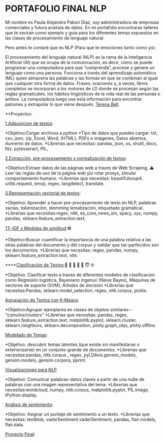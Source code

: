 # PORTAFOLIO FINAL NLP

Mi nombre es Paula Alejandra Pabon Diaz, soy administradora de empresas comerciales y futura analista de datos.
En mi portafolio encontraras talleres que te seviran como ejemplo y guia para los diferentes temas expuestos en las clases de procesamiento de lenguaje natural. 

Pero antes te contaré que es NLP (Para que te emociones tanto como yo): 

El procesamiento del lenguaje natural (NLP) es la rama de la Inteligencia Artificial (AI) que se ocupa de la comunicación, es decir, cómo se puede programar una computadora para que “comprenda”, procese y genere un lenguaje como una persona. Funciona a través del aprendizaje automático (ML) quien almacena las palabras y las formas en que se combinan al igual que cualquier otra forma de datos. Frases, oraciones y, a veces, libros completos se incorporan a los motores de LD donde se procesan según las reglas gramaticales, los hábitos lingüísticos de la vida real de las personas o ambos. La computadora luego usa esta información para encontrar patrones y extrapolar lo que viene después.
[Terena Bell](https://cio.com.mx/funciona-procesamiento-del-lenguaje-natural-en-inteligencia-artificial/).

  
**Proyectos:

[1.Adquisicion de textos](https://github.com/Paulapabondiaz/NLP_PORTAFOLIO/blob/main/Taller%20N%C2%B0%202%20Leer%20archivos%20en%20Python): 

*Objetivo:Cargar archivos a python
*Tipo de datos que puedes cargar: txt, csv, json, zip, Excel, Word, (HTML), PDFs e imágenes, Datos abiertos, Aumento de datos.
*Librerias que necesitas: pandas, json, os, shutil, docx, fitz, pytesseract, PIL, 


[2.Extracción, pre-procesamiento y normalización de textos](https://github.com/Paulapabondiaz/NLP_PORTAFOLIO/blob/main/Taller%20N%C2%B03%20WebScraping):

*Objetivo:Extraer datos de las páginas web a traves de Web Scraping, ⚠️ Leer las reglas de uso de la página web y/o rotar proxys, simular comportamiento humano.
*Librerias que necesitas: beautifulsoup4, urllib.request, emoji, regex, langdetect,  translate.

[3.Representación vectorial de textos](https://github.com/Paulapabondiaz/NLP_PORTAFOLIO/blob/main/Taller%20%234.ipynb):

*Objetivo: Aprender a hacer pre-procesamiento de texto en NLP, palabras vacias, tokenización, stemming lematización, etiquetado gramatical.
*Librerias que necesitas:regex, nltk, es_core_news_sm, spacy, sys, numpy, pandas, sklearn.feature_extraction.text, 

[TF-IDF y Medidas de similitud](https://github.com/Paulapabondiaz/NLP_PORTAFOLIO/blob/main/taller%20%235.ipynb):🛠️

*Objetivo:Buscar cuantificar la importancia de una palabra relativa a las otras palabras del documento y del corpus y validar que tan parfecidos son los documentos.
*Librerias que necesitas: regex, pandas, numpy, sklearn.feature_extraction.text, nltk.

****[Clasificación de Textos](https://github.com/Paulapabondiaz/NLP_PORTAFOLIO/blob/main/taller7.ipynb):🧠   🤔 🤔 🤔   🚀  😇  🤓  

*Objetivo: Clasificar texto a traves de diferentes modelos de clasificacion como Regresión logística, Bayesiano ingenuo (Naive Bayes), Máquinas de vectores de soporte (SVM), Árboles de decisión
*Librerias que necesitas:Pandas, sklearn.model_selection, regex, nltk.corpus, pickle.


[Agrupación de Textos con K-Means](https://github.com/Paulapabondiaz/NLP_PORTAFOLIO/blob/main/taller8%20(1).ipynb):

*Objetivo:Agrupar ejemplares en clases de objetos similares-- "cúmulos/clusters"
*Librerias que necesitas: pandas, regex, sklearn.feature_extraction.text, matplotlib.pyplot, sklearn.cluster, sklearn.neighbors, sklearn.decomposition, plotly.graph_objs, plotly.offline.


[Modelado de Temas](https://github.com/Paulapabondiaz/NLP_PORTAFOLIO/blob/main/taller9%20(1).ipynb):

*Objetivo: descubrir temas latentes (que existe sin manifestarse o exteriorizarse) en un conjunto grande de documentos.
*Librerias que necesitas:pandas, nltk.corpus , regex, pyLDAvis.gensim_models, gensim.models, gensim.corpora, pprint.

[Visualizaciones para NLP](https://github.com/Paulapabondiaz/NLP_PORTAFOLIO/blob/main/taller%2010.ipynb)

*Objetivo: Comunicar palabras-datos claves a partir de una nube de palabras con una imagen representativa del tema. 
*Librerias que necesitas:wordcloud, numpy, nltk.corpus, matplotlib.pyplot, PIL.Image, IPython.display.

[Análisis de sentimiento](https://github.com/Paulapabondiaz/NLP_PORTAFOLIO/blob/main/taller12%20(1).ipynb):

*Objetivo: Asignar un puntaje de sentimiento a un texto.
*Librerias que necesitas: textblob, vaderSentiment.vaderSentiment, pandas, flair.models, flair.data.

[Proyecto Final](https://github.com/Paulapabondiaz/NLP_PORTAFOLIO/blob/main/proyecto%20final.ipynb):




